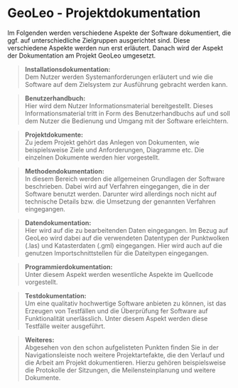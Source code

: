 # GeoLeo - Projektdokumentation

Im Folgenden werden verschiedene Aspekte der Software dokumentiert, die ggf. auf unterschiedliche Zielgruppen ausgerichtet sind. Diese verschiedene Aspekte werden nun erst erläutert. Danach wird der Aspekt der Dokumentation am Projekt GeoLeo umgesetzt.

>**Installationsdokumentation:**  
Dem Nutzer werden Systemanforderungen erläutert und wie die Software auf dem Zielsystem zur Ausführung gebracht werden kann.

>**Benutzerhandbuch:**  
Hier wird dem Nutzer Informationsmaterial bereitgestellt. Dieses Informationsmaterial tritt in Form des Benutzerhandbuchs auf und soll dem Nutzer die Bedienung und Umgang mit der Software erleichtern.

>**Projektdokumente:**  
Zu jedem Projekt gehört das Anlegen von Dokumenten, wie beispielsweise Ziele und Anforderungen, Diagramme etc. Die einzelnen Dokumente werden hier vorgestellt.

>**Methodendokumentation:**  
In diesem Bereich werden die allgemeinen Grundlagen der Software beschrieben. Dabei wird auf Verfahren eingegangen, die in der Software benutzt werden. Darunter wird allerdings noch nicht auf technische Details bzw. die Umsetzung der genannten Verfahren eingegangen.

>**Datendokumentation:**  
Hier wird auf die zu bearbeitenden Daten eingegangen. Im Bezug auf GeoLeo wird dabei auf die verwendeten Datentypen der Punktwolken (.las) und Katasterdaten (.gml) eingegangen. Hier wird auch auf die genutzen Importschnittstellen für die Dateitypen eingegangen.

>**Programmierdokumentation:**  
Unter diesem Aspekt werden wesentliche Aspekte im Quellcode vorgestellt.

>**Testdokumentation:**  
Um eine qualitativ hochwertige Software anbieten zu können, ist das Erzeugen von Testfällen und die Überprüfung fer Software auf Funktionalität unerlässlich. Unter diesem Aspekt werden diese Testfälle weiter ausgeführt.

>**Weiteres:**  
Abgesehen von den schon aufgelisteten Punkten finden Sie in der Navigationsleiste noch weitere Projektartefakte, die den Verlauf und die Arbeit am Projekt dokumentieren. Hierzu gehören beispielsweise die Protokolle der Sitzungen, die Meilensteinplanung und weitere Dokumente.
